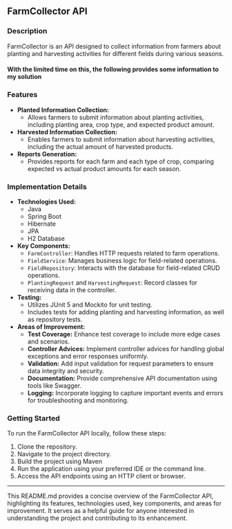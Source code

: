 
## FarmCollector API

### Description
FarmCollector is an API designed to collect information from farmers about planting and harvesting activities for different fields during various seasons.
#### With the limited time on this, the following provides some information to my solution

### Features
- **Planted Information Collection:**
    - Allows farmers to submit information about planting activities, including planting area, crop type, and expected product amount.
- **Harvested Information Collection:**
    - Enables farmers to submit information about harvesting activities, including the actual amount of harvested products.
- **Reports Generation:**
    - Provides reports for each farm and each type of crop, comparing expected vs actual product amounts for each season.

### Implementation Details
- **Technologies Used:**
    - Java
    - Spring Boot
    - Hibernate
    - JPA
    - H2 Database
- **Key Components:**
    - `FarmController`: Handles HTTP requests related to farm operations.
    - `FieldService`: Manages business logic for field-related operations.
    - `FieldRepository`: Interacts with the database for field-related CRUD operations.
    - `PlantingRequest` and `HarvestingRequest`: Record classes for receiving data in the controller.
- **Testing:**
    - Utilizes JUnit 5 and Mockito for unit testing.
    - Includes tests for adding planting and harvesting information, as well as repository tests.
- **Areas of Improvement:**
    - **Test Coverage:** Enhance test coverage to include more edge cases and scenarios.
    - **Controller Advices:** Implement controller advices for handling global exceptions and error responses uniformly.
    - **Validation:** Add input validation for request parameters to ensure data integrity and security.
    - **Documentation:** Provide comprehensive API documentation using tools like Swagger.
    - **Logging:** Incorporate logging to capture important events and errors for troubleshooting and monitoring.

### Getting Started
To run the FarmCollector API locally, follow these steps:
1. Clone the repository.
2. Navigate to the project directory.
3. Build the project using Maven
4. Run the application using your preferred IDE or the command line.
5. Access the API endpoints using an HTTP client or browser.

---

This README.md provides a concise overview of the FarmCollector API, highlighting its features, technologies used, key components, and areas for improvement. It serves as a helpful guide for anyone interested in understanding the project and contributing to its enhancement.